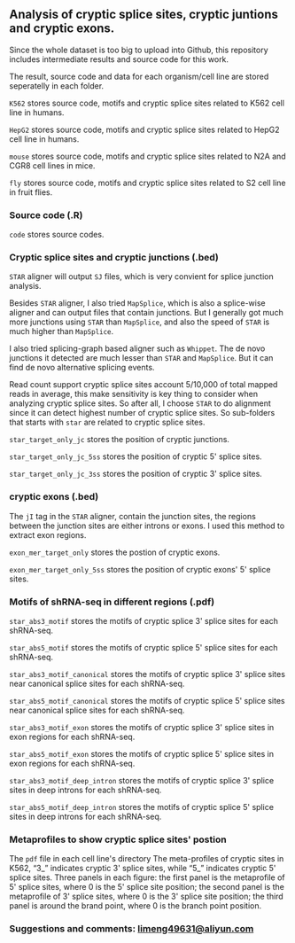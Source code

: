 ## Analysis of cryptic splice sites, cryptic juntions and cryptic exons.

Since the whole dataset is too big to upload into Github, this repository includes intermediate results and source code for this work.  

The result, source code and data for each organism/cell line are stored seperatelly in each folder. 

`K562` stores source code, motifs and cryptic splice sites related to K562 cell line in humans.

`HepG2` stores source code, motifs and cryptic splice sites related to HepG2 cell line in humans.

`mouse` stores source code, motifs and cryptic splice sites related to N2A and CGR8 cell lines in mice.

`fly` stores source code, motifs and cryptic splice sites related to S2 cell line in fruit flies.


### Source code (.R)
 `code` stores source codes.


### Cryptic splice sites and cryptic junctions (.bed)
`STAR` aligner will output `SJ` files, which is very convient for splice junction analysis. 

Besides `STAR` aligner, I also tried `MapSplice`, which is also a splice-wise aligner and can output files that contain junctions. But I generally got much more junctions using `STAR` than `MapSplice`, and also the speed of `STAR` is much higher than `MapSplice`.

I also tried splicing-graph based aligner such as `Whippet`. The de novo junctions it detected are much lesser than `STAR` and `MapSplice`. But it can find de novo alternative splicing events.

Read count support cryptic splice sites account 5/10,000 of total mapped reads in average, this make sensitivity is key thing to consider when analyzing cryptic splice sites. So after all, I choose `STAR` to do alignment since it can detect highest number of cryptic splice sites. So sub-folders that starts with `star` are related to cryptic splice sites.

 `star_target_only_jc` stores the position of cryptic junctions.

 `star_target_only_jc_5ss` stores the position of cryptic 5' splice sites.

 `star_target_only_jc_3ss` stores the position of cryptic 3' splice sites.

### cryptic exons (.bed)

The `jI` tag in the `STAR` aligner, contain the junction sites, the regions between the junction sites are either introns or exons. I used this method to extract exon regions. 

 `exon_mer_target_only` stores the postion of cryptic exons.

 `exon_mer_target_only_5ss` stores the position of cryptic exons' 5' splice sites.

### Motifs of shRNA-seq in different regions (.pdf)

 `star_abs3_motif` stores the motifs of cryptic splice 3' splice sites for each shRNA-seq.

 `star_abs5_motif` stores the motifs of cryptic splice 5' splice sites for each shRNA-seq.

 `star_abs3_motif_canonical` stores the motifs of cryptic splice 3' splice sites near canonical splice sites for each shRNA-seq.

 `star_abs5_motif_canonical` stores the motifs of cryptic splice 5' splice sites near canonical splice sites for each shRNA-seq.

 `star_abs3_motif_exon` stores the motifs of cryptic splice 3' splice sites in exon regions for each shRNA-seq.

 `star_abs5_motif_exon` stores the motifs of cryptic splice 5' splice sites in exon regions for each shRNA-seq.

 `star_abs3_motif_deep_intron` stores the motifs of cryptic splice 3' splice sites in deep introns for each shRNA-seq.

 `star_abs5_motif_deep_intron` stores the motifs of cryptic splice 5' splice sites in deep introns for each shRNA-seq.


### Metaprofiles to show cryptic splice sites' postion 
The `pdf` file in each cell line's directory
The meta-profiles of cryptic sites in K562, “3_” indicates cryptic 3' splice sites, while “5_” indicates cryptic 5' splice sites. Three panels in each figure: the first panel is the metaprofile of 5' splice sites, where 0 is the 5' splice site position; the second panel is the metaprofile of 3' splice sites, where 0 is the 3' splice site position; the third panel is around the brand point, where 0 is the branch point position.


### Suggestions and comments: limeng49631@aliyun.com